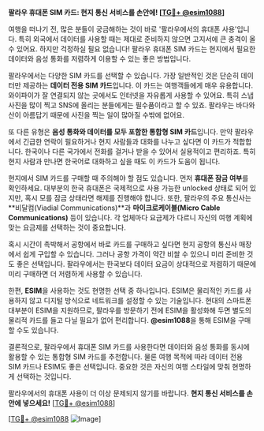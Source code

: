 **팔라우 휴대폰 SIM 카드: 현지 통신 서비스를 손안에! [[TG💪+ @esim1088](https://t.me/s/esim1088)]**

여행을 떠나기 전, 많은 분들이 궁금해하는 것이 바로 '팔라우에서의 휴대폰 사용'입니다. 특히 외국에서 데이터를 사용할 때는 제대로 준비하지 않으면 고지서에 큰 충격이 올 수 있어요. 하지만 걱정하실 필요 없습니다! 팔라우 휴대폰 SIM 카드는 현지에서 필요한 데이터와 음성 통화를 저렴하게 이용할 수 있는 좋은 방법입니다.

팔라우에서는 다양한 SIM 카드를 선택할 수 있습니다. 가장 일반적인 것은 단순히 데이터만 제공하는 **데이터 전용 SIM 카드**입니다. 이 카드는 여행객들에게 매우 유용합니다. 와이파이가 잘 연결되지 않는 곳에서도 인터넷을 자유롭게 사용할 수 있어요. 특히 스냅사진을 많이 찍고 SNS에 올리는 분들에게는 필수품이라고 할 수 있죠. 팔라우는 바다와 산이 아름답기 때문에 사진을 찍는 일이 많아질 수밖에 없어요.

또 다른 유형은 **음성 통화와 데이터를 모두 포함한 통합형 SIM 카드**입니다. 만약 팔라우에서 긴급한 연락이 필요하거나 현지 사람들과 대화를 나누고 싶다면 이 카드가 적합합니다. 한국이나 다른 국가에서 전화를 걸거나 받을 수 있어서 실용적이고 편리하죠. 특히 현지 사람과 만나면 한국어로 대화하고 싶을 때도 이 카드가 도움이 됩니다.

현지에서 SIM 카드를 구매할 때 주의해야 할 점도 있습니다. 먼저 **휴대폰 잠금 여부**를 확인하세요. 대부분의 한국 휴대폰은 국제적으로 사용 가능한 unlocked 상태로 되어 있지만, 혹시 모를 잠금 상태라면 해제를 진행해야 합니다. 또한, 팔라우의 주요 통신사는 **비달컴(Viadial Communications)**과 **마이크로케이블(Micro Cable Communications)** 등이 있습니다. 각 업체마다 요금제가 다르니 자신의 여행 계획에 맞는 요금제를 선택하는 것이 중요합니다.

혹시 시간이 촉박해서 공항에서 바로 카드를 구매하고 싶다면 현지 공항의 통신사 매장에서 쉽게 구입할 수 있습니다. 그러나 공항 가격이 약간 비쌀 수 있으니 미리 준비한 것도 좋은 선택입니다. 팔라우에서는 한국보다 데이터 요금이 상대적으로 저렴하기 때문에 미리 구매하면 더 저렴하게 사용할 수 있습니다.

한편, **ESIM**을 사용하는 것도 현명한 선택 중 하나입니다. ESIM은 물리적인 카드를 사용하지 않고 디지털 방식으로 네트워크를 설정할 수 있는 기술입니다. 현대의 스마트폰 대부분이 ESIM을 지원하므로, 팔라우를 방문하기 전에 ESIM을 활성화해 두면 별도의 물리적 카드를 들고 다닐 필요가 없어 편리합니다. **@esim1088**을 통해 ESIM을 구매할 수도 있습니다.

결론적으로, 팔라우에서 휴대폰 SIM 카드를 사용한다면 데이터와 음성 통화를 동시에 활용할 수 있는 통합형 SIM 카드를 추천합니다. 물론 여행 목적에 따라 데이터 전용 SIM 카드나 ESIM도 좋은 선택입니다. 중요한 것은 자신의 여행 스타일에 맞춰 현명하게 선택하는 것입니다.

팔라우에서의 휴대폰 사용이 더 이상 문제되지 않기를 바랍니다. **현지 통신 서비스를 손안에 넣으세요!** [[TG💪+ @esim1088](https://t.me/s/esim1088)]

[[TG💪+ @esim1088](https://t.me/s/esim1088) ![Image](https://i.postimg.cc/Y0z9fWf4/image.png)]